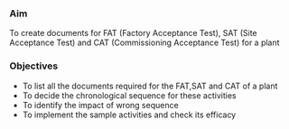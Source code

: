 ### Aim 

To create documents for FAT (Factory Acceptance Test), SAT (Site Acceptance Test) and CAT (Commissioning Acceptance Test) for a plant

### Objectives
  
 - To list all the documents required for the FAT,SAT and CAT of a plant
 - To decide the chronological sequence for these activities
 - To identify the impact of wrong sequence
 - To implement the sample activities and check its efficacy 
 
